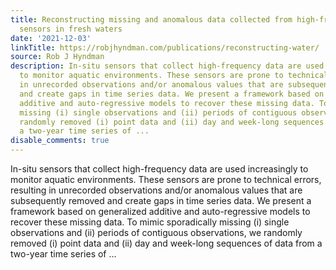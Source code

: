 ```yaml
---
title: Reconstructing missing and anomalous data collected from high-frequency in-situ
  sensors in fresh waters
date: '2021-12-03'
linkTitle: https://robjhyndman.com/publications/reconstructing-water/
source: Rob J Hyndman
description: In-situ sensors that collect high-frequency data are used increasingly
  to monitor aquatic environments. These sensors are prone to technical errors, resulting
  in unrecorded observations and/or anomalous values that are subsequently removed
  and create gaps in time series data. We present a framework based on generalized
  additive and auto-regressive models to recover these missing data. To mimic sporadically
  missing (i) single observations and (ii) periods of contiguous observations, we
  randomly removed (i) point data and (ii) day and week-long sequences of data from
  a two-year time series of ...
disable_comments: true
---
```

In-situ sensors that collect high-frequency data are used increasingly to monitor aquatic environments. These sensors are prone to technical errors, resulting in unrecorded observations and/or anomalous values that are subsequently removed and create gaps in time series data. We present a framework based on generalized additive and auto-regressive models to recover these missing data. To mimic sporadically missing (i) single observations and (ii) periods of contiguous observations, we randomly removed (i) point data and (ii) day and week-long sequences of data from a two-year time series of ...